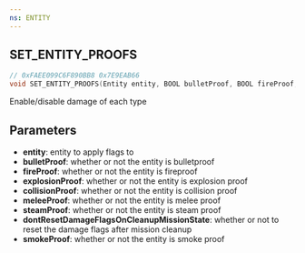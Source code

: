 ```yaml
---
ns: ENTITY
---
```

## SET_ENTITY_PROOFS

```c
// 0xFAEE099C6F890BB8 0x7E9EAB66
void SET_ENTITY_PROOFS(Entity entity, BOOL bulletProof, BOOL fireProof, BOOL explosionProof, BOOL collisionProof, BOOL meleeProof, BOOL steamProof, BOOL noDamageResetOnCleanup, BOOL smokeProof);
```

Enable/disable damage of each type

## Parameters
* **entity**: entity to apply flags to
* **bulletProof**: whether or not the entity is bulletproof
* **fireProof**: whether or not the entity is fireproof
* **explosionProof**: whether or not the entity is explosion proof
* **collisionProof**: whether or not the entity is collision proof
* **meleeProof**: whether or not the entity is melee proof
* **steamProof**: whether or not the entity is steam proof
* **dontResetDamageFlagsOnCleanupMissionState**: whether or not to reset the damage flags after mission cleanup
* **smokeProof**: whether or not the entity is smoke proof

